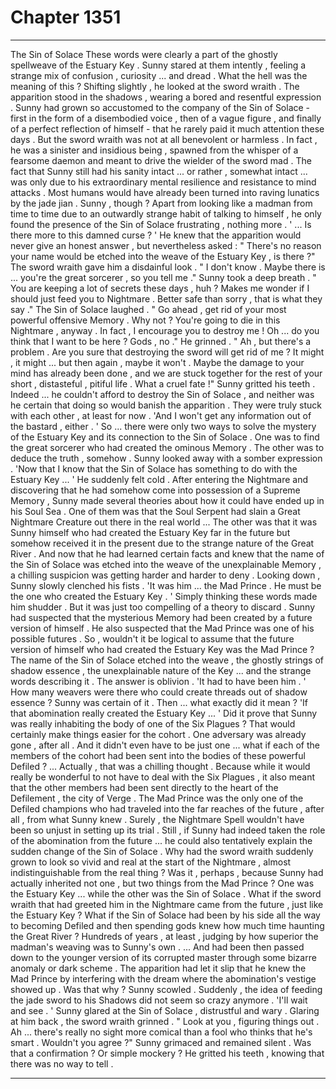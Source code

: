 
# Chapter 1351


---

The Sin of Solace
These words were clearly a part of the ghostly spellweave of the Estuary Key . Sunny stared at them intently , feeling a strange mix of confusion , curiosity ... and dread .
What the hell was the meaning of this ?
Shifting slightly , he looked at the sword wraith . The apparition stood in the shadows , wearing a bored and resentful expression . Sunny had grown so accustomed to the company of the Sin of Solace - first in the form of a disembodied voice , then of a vague figure , and finally of a perfect reflection of himself - that he rarely paid it much attention these days .
But the sword wraith was not at all benevolent or harmless . In fact , he was a sinister and insidious being , spawned from the whisper of a fearsome daemon and meant to drive the wielder of the sword mad .
The fact that Sunny still had his sanity intact ... or rather , somewhat intact ... was only due to his extraordinary mental resilience and resistance to mind attacks . Most humans would have already been turned into raving lunatics by the jade jian .
Sunny , though ? Apart from looking like a madman from time to time due to an outwardly strange habit of talking to himself , he only found the presence of the Sin of Solace frustrating , nothing more .
' ... Is there more to this damned curse ? '
He knew that the apparition would never give an honest answer , but nevertheless asked :
" There's no reason your name would be etched into the weave of the Estuary Key , is there ?"
The sword wraith gave him a disdainful look .
" I don't know . Maybe there is ... you're the great sorcerer , so you tell me ."
Sunny took a deep breath .
" You are keeping a lot of secrets these days , huh ? Makes me wonder if I should just feed you to Nightmare . Better safe than sorry , that is what they say ."
The Sin of Solace laughed .
" Go ahead , get rid of your most powerful offensive Memory . Why not ? You're going to die in this Nightmare , anyway . In fact , I encourage you to destroy me ! Oh ... do you think that I want to be here ? Gods , no ."
He grinned .
" Ah , but there's a problem . Are you sure that destroying the sword will get rid of me ? It might , it might ... but then again , maybe it won't . Maybe the damage to your mind has already been done , and we are stuck together for the rest of your short , distasteful , pitiful life . What a cruel fate !"
Sunny gritted his teeth .
Indeed ... he couldn't afford to destroy the Sin of Solace , and neither was he certain that doing so would banish the apparition . They were truly stuck with each other , at least for now .
'And I won't get any information out of the bastard , either . '
So ... there were only two ways to solve the mystery of the Estuary Key and its connection to the Sin of Solace . One was to find the great sorcerer who had created the ominous Memory . The other was to deduce the truth , somehow .
Sunny looked away with a somber expression .
'Now that I know that the Sin of Solace has something to do with the Estuary Key ... '
He suddenly felt cold .
After entering the Nightmare and discovering that he had somehow come into possession of a Supreme Memory , Sunny made several theories about how it could have ended up in his Soul Sea . One of them was that the Soul Serpent had slain a Great Nightmare Creature out there in the real world ...
The other was that it was Sunny himself who had created the Estuary Key far in the future but somehow received it in the present due to the strange nature of the Great River .
And now that he had learned certain facts and knew that the name of the Sin of Solace was etched into the weave of the unexplainable Memory , a chilling suspicion was getting harder and harder to deny .
Looking down , Sunny slowly clenched his fists .
'It was him ... the Mad Prince . He must be the one who created the Estuary Key . '
Simply thinking these words made him shudder .
But it was just too compelling of a theory to discard . Sunny had suspected that the mysterious Memory had been created by a future version of himself . He also suspected that the Mad Prince was one of his possible futures .
So , wouldn't it be logical to assume that the future version of himself who had created the Estuary Key was the Mad Prince ?
The name of the Sin of Solace etched into the weave , the ghostly strings of shadow essence , the unexplainable nature of the Key ... and the strange words describing it .
The answer is oblivion .
'It had to have been him . '
How many weavers were there who could create threads out of shadow essence ?
Sunny was certain of it .
Then ... what exactly did it mean ?
'If that abomination really created the Estuary Key ... '
Did it prove that Sunny was really inhabiting the body of one of the Six Plagues ? That would certainly make things easier for the cohort . One adversary was already gone , after all . And it didn't even have to be just one ... what if each of the members of the cohort had been sent into the bodies of these powerful Defiled ?
... Actually , that was a chilling thought . Because while it would really be wonderful to not have to deal with the Six Plagues , it also meant that the other members had been sent directly to the heart of the Defilement , the city of Verge . The Mad Prince was the only one of the Defiled champions who had traveled into the far reaches of the future , after all , from what Sunny knew .
Surely , the Nightmare Spell wouldn't have been so unjust in setting up its trial .
Still , if Sunny had indeed taken the role of the abomination from the future ... he could also tentatively explain the sudden change of the Sin of Solace .
Why had the sword wraith suddenly grown to look so vivid and real at the start of the Nightmare , almost indistinguishable from the real thing ?
Was it , perhaps , because Sunny had actually inherited not one , but two things from the Mad Prince ? One was the Estuary Key ... while the other was the Sin of Solace .
What if the sword wraith that had greeted him in the Nightmare came from the future , just like the Estuary Key ? What if the Sin of Solace had been by his side all the way to becoming Defiled and then spending gods knew how much time haunting the Great River ? Hundreds of years , at least , judging by how superior the madman's weaving was to Sunny's own .
... And had been then passed down to the younger version of its corrupted master through some bizarre anomaly or dark scheme .
The apparition had let it slip that he knew the Mad Prince by interfering with the dream where the abomination's vestige showed up . Was that why ?
Sunny scowled .
Suddenly , the idea of feeding the jade sword to his Shadows did not seem so crazy anymore .
'I'll wait and see . '
Sunny glared at the Sin of Solace , distrustful and wary .
Glaring at him back , the sword wraith grinned .
" Look at you , figuring things out . Ah ... there's really no sight more comical than a fool who thinks that he's smart . Wouldn't you agree ?"
Sunny grimaced and remained silent . Was that a confirmation ? Or simple mockery ?
He gritted his teeth , knowing that there was no way to tell .

---

